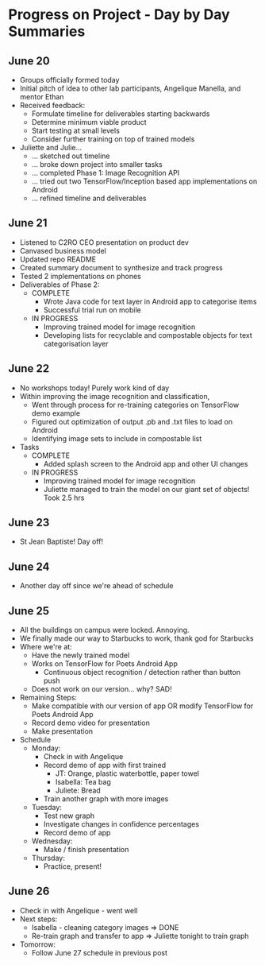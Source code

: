 # Progress on Project - Day by Day Summaries

## June 20

- Groups officially formed today
- Initial pitch of idea to other lab participants, Angelique Manella, and mentor Ethan
- Received feedback: 
	- Formulate timeline for deliverables starting backwards
	- Determine minimum viable product
	- Start testing at small levels
	- Consider further training on top of trained models
- Juliette and Julie...
	- ... sketched out timeline
	- ... broke down project into smaller tasks
	- ... completed Phase 1: Image Recognition API
	- ... tried out two TensorFlow/Inception based app implementations on Android
	- ... refined timeline and deliverables

## June 21

- Listened to C2RO CEO presentation on product dev
- Canvased business model 
- Updated repo README
- Created summary document to synthesize and track progress
- Tested 2 implementations on phones
- Deliverables of Phase 2:
	- COMPLETE
		- Wrote Java code for text layer in Android app to categorise items
		- Successful trial run on mobile
	- IN PROGRESS
		- Improving trained model for image recognition
		- Developing lists for recyclable and compostable objects for text categorisation layer

## June 22

- No workshops today! Purely work kind of day
- Within improving the image recognition and classification, 
	- Went through process for re-training categories on TensorFlow demo example
	- Figured out optimization of output .pb and .txt files to load on Android
	- Identifying image sets to include in compostable list
- Tasks
	- COMPLETE
		- Added splash screen to the Android app and other UI changes
	- IN PROGRESS
		- Improving trained model for image recognition
		- Juliette managed to train the model on our giant set of objects! Took 2.5 hrs 

## June 23

- St Jean Baptiste! Day off!

## June 24

- Another day off since we're ahead of schedule

## June 25

- All the buildings on campus were locked. Annoying.
- We finally made our way to Starbucks to work, thank god for Starbucks
- Where we're at:
	- Have the newly trained model
	- Works on TensorFlow for Poets Android App
		- Continuous object recognition / detection rather than button push
	- Does not work on our version... why? SAD!
- Remaining Steps:
	- Make compatible with our version of app OR modify TensorFlow for Poets Android App 
	- Record demo video for presentation
	- Make presentation
- Schedule
	- Monday: 
		- Check in with Angelique
		- Record demo of app with first trained
			- JT: Orange, plastic waterbottle, paper towel
			- Isabella: Tea bag
			- Juliete: Bread
		- Train another graph with more images
	- Tuesday:
		- Test new graph
		- Investigate changes in confidence percentages
		- Record demo of app
	- Wednesday:
		- Make / finish presentation
	- Thursday:
		- Practice, present!

## June 26 

- Check in with Angelique - went well
- Next steps:
	- Isabella - cleaning category images => DONE
	- Re-train graph and transfer to app => Juliette tonight to train graph
- Tomorrow:
	- Follow June 27 schedule in previous post
